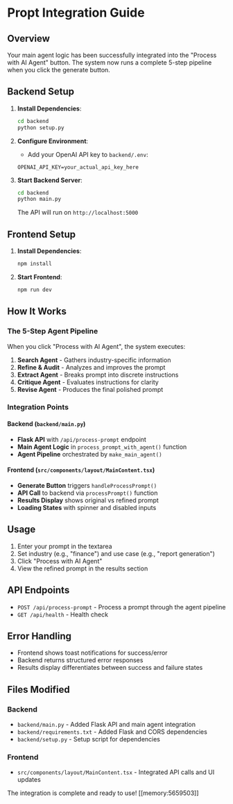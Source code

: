 # Propt Integration Guide

## Overview
Your main agent logic has been successfully integrated into the "Process with AI Agent" button. The system now runs a complete 5-step pipeline when you click the generate button.

## Backend Setup

1. **Install Dependencies**:
   ```bash
   cd backend
   python setup.py
   ```

2. **Configure Environment**:
   - Add your OpenAI API key to `backend/.env`:
   ```
   OPENAI_API_KEY=your_actual_api_key_here
   ```

3. **Start Backend Server**:
   ```bash
   cd backend
   python main.py
   ```
   The API will run on `http://localhost:5000`

## Frontend Setup

1. **Install Dependencies**:
   ```bash
   npm install
   ```

2. **Start Frontend**:
   ```bash
   npm run dev
   ```

## How It Works

### The 5-Step Agent Pipeline
When you click "Process with AI Agent", the system executes:

1. **Search Agent** - Gathers industry-specific information
2. **Refine & Audit** - Analyzes and improves the prompt  
3. **Extract Agent** - Breaks prompt into discrete instructions
4. **Critique Agent** - Evaluates instructions for clarity
5. **Revise Agent** - Produces the final polished prompt

### Integration Points

#### Backend (`backend/main.py`)
- **Flask API** with `/api/process-prompt` endpoint
- **Main Agent Logic** in `process_prompt_with_agent()` function
- **Agent Pipeline** orchestrated by `make_main_agent()`

#### Frontend (`src/components/layout/MainContent.tsx`)
- **Generate Button** triggers `handleProcessPrompt()`
- **API Call** to backend via `processPrompt()` function
- **Results Display** shows original vs refined prompt
- **Loading States** with spinner and disabled inputs

## Usage

1. Enter your prompt in the textarea
2. Set industry (e.g., "finance") and use case (e.g., "report generation")
3. Click "Process with AI Agent"
4. View the refined prompt in the results section

## API Endpoints

- `POST /api/process-prompt` - Process a prompt through the agent pipeline
- `GET /api/health` - Health check

## Error Handling

- Frontend shows toast notifications for success/error
- Backend returns structured error responses
- Results display differentiates between success and failure states

## Files Modified

### Backend
- `backend/main.py` - Added Flask API and main agent integration
- `backend/requirements.txt` - Added Flask and CORS dependencies
- `backend/setup.py` - Setup script for dependencies

### Frontend  
- `src/components/layout/MainContent.tsx` - Integrated API calls and UI updates

The integration is complete and ready to use! [[memory:5659503]]
